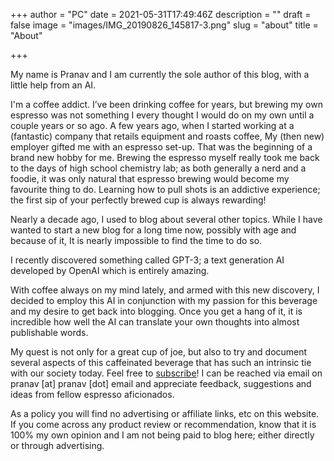 +++
author = "PC"
date = 2021-05-31T17:49:46Z
description = ""
draft = false
image = "images/IMG_20190826_145817-3.png"
slug = "about"
title = "About"

+++


My name is Pranav and I am currently the sole author of this blog, with a little help from an AI.

I'm a coffee addict. I’ve been drinking coffee for years, but brewing my own espresso was not something I every thought I would do on my own until a couple years or so ago. A few years ago, when I started working at a (fantastic) company that retails equipment and roasts coffee, My (then new) employer gifted me with an espresso set-up. That was the beginning of a brand new hobby for me. Brewing the espresso myself really took me back to the days of high school chemistry lab; as both generally a nerd and a foodie, it was only natural that espresso brewing would become my favourite thing to do. Learning how to pull shots is an addictive experience; the first sip of your perfectly brewed cup is always rewarding!

Nearly a decade ago, I used to blog about several other topics. While I have wanted to start a new blog for a long time now, possibly with age and because of it, It is nearly impossible to find the time to do so.

I recently discovered something called GPT-3; a text generation AI developed by OpenAI which is entirely amazing.

With coffee always on my mind lately, and armed with this new discovery, I decided to employ this AI in conjunction with my passion for this beverage and my desire to get back into blogging.  Once you get a hang of it, it is incredible how well the AI can translate your own thoughts into almost publishable words.

My quest is not only for a great cup of joe, but also to try and document several aspects of this caffeinated beverage that has such an intrinsic tie with our society today. Feel free to [subscribe](/index.xml)! I can be reached via email on pranav [at] pranav [dot] email and appreciate feedback, suggestions and ideas from fellow espresso aficionados.

As a policy you will find no advertising or affiliate links, etc on this website. If you come across any product review or recommendation, know that it is 100% my own opinion and I am not being paid to blog here; either directly or through advertising.
